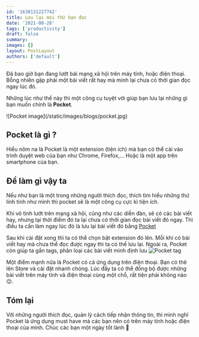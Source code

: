 ```yaml
---
id: '1630131227742'
title: Lưu lại mọi thứ bạn đọc
date: '2021-08-28'
tags: ['productivity']
draft: false
summary:  
images: []
layout: PostLayout
authors: ['default']
---
```


Đã bao giờ bạn đang lướt bài mạng xã hội trên máy tính, hoặc điện thoại. Bỗng nhiên gặp phải một bài viết rất hay mà mình lại chưa có thời gian đọc ngay lúc đó.

Những lúc như thế này thì một công cụ tuyệt vời giúp bạn lưu lại những gì bạn muốn chính là **Pocket**.

<p>
![Pocket image](/static/images/blogs/pocket.jpg)
</p>

## Pocket là gì ?
Hiểu nôm na là Pocket là một extension (tiện ích) mà bạn có thể cài vào trình duyệt web của bạn như Chrome, Firefox,...
Hoặc là một app trên smartphone của bạn.

## Để làm gì vậy ta
Nếu như bạn là một trong những người thích đọc, thích tìm hiểu những thứ linh tinh như mình thì pocket sẽ là một công cụ cực kì tiện ích.

Khi vô tình lướt trên mạng xã hội, cũng như các diễn đàn, sẽ có các bài viết hay, nhưng tại thời điểm đó ta lại chưa có thời gian đọc bài viết đó ngay. Thì điều ta cần làm ngay lúc đó là lưu lại bài viết đó bằng [Pocket ](https://chrome.google.com/webstore/detail/save-to-pocket/niloccemoadcdkdjlinkgdfekeahmflj)

Sau khi cài đặt xong thì ta có thể chọn bật extension đó lên. Mỗi khi có bài viết hay mà chưa thể đọc được ngay thì ta có thể lưu lại. Ngoài ra, Pocket còn giúp ta gắn tags, phân loại các bài viết mình định lưu
![Pocket tag](/static/images/blogs/pocket-tag.jpg)

Một điểm mạnh nữa là Pocket có cả ứng dụng trên điện thoại. Bạn có thê lên Store và cài đặt nhanh chóng. Lúc đấy ta có thể đồng bộ được những bài viết trên máy tính và điện thoại cùng một chỗ, rất tiện phải không nào 😌.

## Tóm lại
Với những người thích đọc, quản lý cách tiếp nhận thông tin, thì mình nghĩ Pocket là ứng dụng must have mà các bạn nên có trên máy tính hoặc điện thoại của mình. Chúc các bạn một ngày tốt lành 🤟





